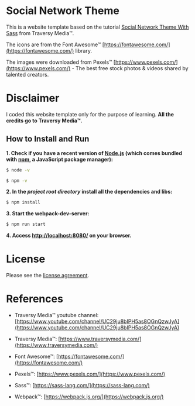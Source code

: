 # Social Network Theme

This is a website template based on the tutorial [Social Network Theme With Sass](https://www.youtube.com/playlist?list=PLillGF-Rfqba3xeEvDzIcUCxwMlGiewfV) from Traversy Media&trade;.

The icons are from the Font Awesome&trade; [https://fontawesome.com/](https://fontawesome.com/) library.

The images were downloaded from Pexels™ [https://www.pexels.com/](https://www.pexels.com/) - The best free stock photos & videos shared by talented creators.

# Disclaimer

I coded this website template only for the purpose of learning. **All the credits go to Traversy Media&trade;.**

## How to Install and Run

**1. Check if you have a recent version of [Node.js](https://nodejs.org/) (which comes bundled with [npm](https://www.npmjs.com/), a JavaScript package manager):**

```bash
$ node -v
```

```bash
$ npm -v
```

**2. In the _project root directory_ install all the dependencies and libs:**

```bash
$ npm install
```

**3. Start the webpack-dev-server:**

```bash
$ npm run start
```

**4. Access [http://localhost:8080/](http://localhost:8080/) on your browser.**

# License

Please see the [license
agreement](https://github.com/julianomacielferreira/social-network-theme/blob/master/LICENSE).

# References

- Traversy Media&trade; youtube channel: [https://www.youtube.com/channel/UC29ju8bIPH5as8OGnQzwJyA](https://www.youtube.com/channel/UC29ju8bIPH5as8OGnQzwJyA)

- Traversy Media&trade;: [https://www.traversymedia.com/](https://www.traversymedia.com/)

- Font Awesome&trade;: [https://fontawesome.com/](https://fontawesome.com/)

- Pexels&trade;: [https://www.pexels.com/](https://www.pexels.com/)

- Sass&trade;: [https://sass-lang.com/](https://sass-lang.com/)

- Webpack&trade;: [https://webpack.js.org/](https://webpack.js.org/)
